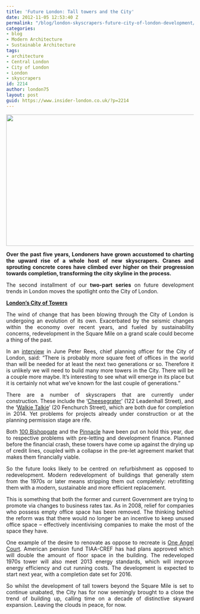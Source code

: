 ```yaml
---
title: 'Future London: Tall towers and the City'
date: 2012-11-05 12:53:40 Z
permalink: "/blog/london-skyscrapers-future-city-of-london-development/"
categories:
- blog
- Modern Architecture
- Sustainable Architecture
tags:
- architecture
- Central London
- City of London
- London
- skyscrapers
id: 2214
author: london75
layout: post
guid: https://www.insider-london.co.uk/?p=2214
---
```


<p style="text-align: justify;">
  <a href="/wp-content/uploads/2012/11/london_skyscrapers_city_of_london.jpg"><img class="alignnone size-full wp-image-2378" src="/wp-content/uploads/2012/11/london_skyscrapers_city_of_london.jpg" alt="" width="569" height="352" /></a>
</p>

<p style="text-align: justify;">
  <strong>Over the past five years, Londoners have grown accustomed to charting the upward rise of a whole host of new skyscrapers. Cranes and sprouting concrete cores have climbed ever higher on their progression towards completion, transforming the city skyline in the process.  </strong>
</p>

<p style="text-align: justify;">
  The second installment of our<strong> two-part series</strong> on future development trends in London moves the spotlight onto the City of London.
</p>

<p style="text-align: justify;">
  <strong><span style="text-decoration: underline;">London&#8217;s City of Towers</span></strong>
</p>

<p style="text-align: justify;">
  The wind of change that has been blowing through the City of London is undergoing an evolution of its own. Exacerbated by the seismic changes within the economy over recent years, and fueled by sustainability concerns, redevelopment in the Square Mile on a grand scale could become a thing of the past.
</p>

<p style="text-align: justify;">
  In an <a href="http://www.estatesgazette.com/blogs/focus/2012/06/listen-peter-rees-more-towers-unlikely-on-the-city-skyline.html">interview</a> in June Peter Rees, chief planning officer for the City of London, said: “There is probably more square feet of offices in the world than will be needed for at least the next two generations or so. Therefore it is unlikely we will need to build many more towers in the City. There will be a couple more maybe. It&#8217;s interesting to see what will emerge in its place but it is certainly not what we&#8217;ve known for the last couple of generations.”
</p>

<p style="text-align: justify;">
  There are a number of skyscrapers that are currently under construction. These include the ‘<a href="http://en.wikipedia.org/wiki/122_Leadenhall_Street">Cheesegrater</a>’ (122 Leadenhall Street), and the ‘<a href="http://en.wikipedia.org/wiki/Walkie_talkie_tower">Walkie Talkie</a>’ (20 Fenchurch Street), which are both due for completion in 2014. Yet problems for projects already under construction or at the planning permission stage are rife.
</p>

<p style="text-align: justify;">
  Both <a href="http://en.wikipedia.org/wiki/100_Bishopsgate">100 Bishopgate</a> and the <a href="http://en.wikipedia.org/wiki/The_Pinnacle_(London)">Pinnacle</a> have been put on hold this year, due to respective problems with pre-letting and development finance. Planned before the financial crash, these towers have come up against the drying up of credit lines, coupled with a collapse in the pre-let agreement market that makes them financially viable.
</p>

<p style="text-align: justify;">
  So the future looks likely to be centred on refurbishment as opposed to redevelopment. Modern redevelopment of buildings that generally stem from the 1970s or later means stripping them out completely: retrofitting them with a modern, sustainable and more efficient replacement.
</p>

<p style="text-align: justify;">
  This is something that both the former and current Government are trying to promote via changes to business rates tax. As in 2008, relief for companies who possess empty office space has been removed. The thinking behind the reform was that there would no longer be an incentive to keep unused office space &#8211; effectively incentivising companies to make the most of the space they have.
</p>

<p style="text-align: justify;">
  One example of the desire to renovate as oppose to recreate is <a href="http://www.google.co.uk/url?sa=t&rct=j&q=&esrc=s&source=web&cd=1&ved=0CC8QFjAA&url=http%3A%2F%2Fwww.tiaa-cref.org%2Fpublic%2Fabout%2Fpress%2Fabout_us%2Freleases%2Fpressrelease383.html&ei=QreGUOyjEoid0QWszIGgCQ&usg=AFQjCNF96KDXRcoajv8mpYVSed2U4A_Z2g">One Angel Court</a>. American pension fund TIAA-CREF has had plans approved which will double the amount of floor space in the building. The redeveloped 1970s tower will also meet 2013 energy standards, which will improve energy efficiency and cut running costs. The development is expected to start next year, with a completion date set for 2016.
</p>

<p style="text-align: justify;">
  So whilst the development of tall towers beyond the Square Mile is set to continue unabated, the City has for now seemingly brought to a close the trend of building up, calling time on a decade of distinctive skyward expansion. Leaving the clouds in peace, for now.
</p>

<p style="text-align: justify;">